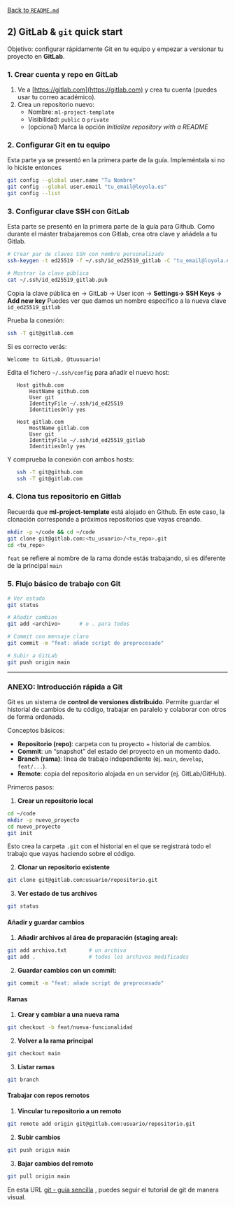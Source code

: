 [Back to `README.md`](../README.md)

## 2) GitLab & `git` quick start

Objetivo: configurar rápidamente Git en tu equipo y empezar a versionar tu proyecto en **GitLab**.

### 1. Crear cuenta y repo en GitLab

1. Ve a [https://gitlab.com](https://gitlab.com) y crea tu cuenta (puedes usar tu correo académico).
2. Crea un repositorio nuevo:
   - Nombre: `ml-project-template`
   - Visibilidad: `public` o `private`
   - (opcional) Marca la opción *Initialize repository with a README*

### 2. Configurar Git en tu equipo

Esta parte ya se presentó en la primera parte de la guía. Impleméntala si no lo hiciste entonces

```bash
git config --global user.name "Tu Nombre"
git config --global user.email "tu_email@loyola.es"
git config --list
```

### 3. Configurar clave SSH con GitLab

Esta parte se presentó en la primera parte de la guía para Github.
Como durante el máster trabajaremos con Gitlab, crea otra clave y añádela a tu Gitlab.

```bash
# Crear par de claves SSH con nombre personalizado
ssh-keygen -t ed25519 -f ~/.ssh/id_ed25519_gitlab -C "tu_email@loyola.es"

# Mostrar la clave pública
cat ~/.ssh/id_ed25519_gitlab.pub
```

Copia la clave pública en → GitLab → User icon → **Settings→ SSH Keys → Add new key**
Puedes ver que damos un nombre específico a la nueva clave `id_ed25519_gitlab`

Prueba la conexión:

```bash
ssh -T git@gitlab.com
```

Si es correcto verás:

```
Welcome to GitLab, @tuusuario!
```

   Edita el fichero `~/.ssh/config` para añadir el nuevo host:

```
   Host github.com
       HostName github.com
       User git
       IdentityFile ~/.ssh/id_ed25519
       IdentitiesOnly yes

   Host gitlab.com
       HostName gitlab.com
       User git
       IdentityFile ~/.ssh/id_ed25519_gitlab
       IdentitiesOnly yes
```

   Y comprueba la conexión con ambos hosts:

```bash
   ssh -T git@github.com
   ssh -T git@gitlab.com
```

### 4. Clona tus repositorio en Gitlab

Recuerda que **ml-project-template** está alojado en Github.
En este caso, la clonación corresponde a próximos repositorios que vayas creando.

```bash
mkdir -p ~/code && cd ~/code
git clone git@gitlab.com:<tu_usuario>/<tu_repo>.git
cd <tu_repo>
```

`feat` se refiere al nombre de la rama donde estás trabajando, si es diferente de la principal `main`

### 5. Flujo básico de trabajo con Git

```bash
# Ver estado
git status

# Añadir cambios
git add <archivo>      # o . para todos

# Commit con mensaje claro
git commit -m "feat: añade script de preprocesado"

# Subir a GitLab
git push origin main
```

---

### ANEXO: Introducción rápida a Git

Git es un sistema de **control de versiones distribuido**. Permite guardar el historial de cambios de tu código, trabajar en paralelo y colaborar con otros de forma ordenada.

Conceptos básicos:

- **Repositorio (repo)**: carpeta con tu proyecto + historial de cambios.
- **Commit**: un “snapshot” del estado del proyecto en un momento dado.
- **Branch (rama)**: línea de trabajo independiente (ej. `main`, `develop`, `feat/...`).
- **Remote**: copia del repositorio alojada en un servidor (ej. GitLab/GitHub).

Primeros pasos:

1. **Crear un repositorio local**

```bash
cd ~/code
mkdir -p nuevo_proyecto
cd nuevo_proyecto
git init
```

Esto crea la carpeta `.git` con el historial en el que se registrará todo el trabajo que vayas haciendo sobre el código.

2. **Clonar un repositorio existente**

```bash
git clone git@gitlab.com:usuario/repositorio.git
```

3. **Ver estado de tus archivos**

```bash
git status
```

#### Añadir y guardar cambios

1. **Añadir archivos al área de preparación (staging area):**

```bash
git add archivo.txt       # un archivo
git add .                 # todos los archivos modificados
```

2. **Guardar cambios con un commit:**

```bash
git commit -m "feat: añade script de preprocesado"
```

#### Ramas

1. **Crear y cambiar a una nueva rama**

```bash
git checkout -b feat/nueva-funcionalidad
```

2. **Volver a la rama principal**

```bash
git checkout main
```

3. **Listar ramas**

```bash
git branch
```

#### Trabajar con repos remotos

1. **Vincular tu repositorio a un remoto**

```bash
git remote add origin git@gitlab.com:usuario/repositorio.git
```

2. **Subir cambios**

```bash
git push origin main
```

3. **Bajar cambios del remoto**

```bash
git pull origin main
```

En esta URL [git - guía sencilla](https://rogerdudler.github.io/git-guide/index.es.html) , puedes seguir el tutorial de git de manera visual.
